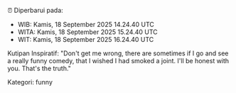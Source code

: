 ⏰ Diperbarui pada:
- WIB: Kamis, 18 September 2025 14.24.40 UTC
- WITA: Kamis, 18 September 2025 15.24.40 UTC
- WIT: Kamis, 18 September 2025 16.24.40 UTC

Kutipan Inspiratif:
"Don't get me wrong, there are sometimes if I go and see a really funny comedy, that I wished I had smoked a joint. I'll be honest with you. That's the truth."


Kategori: funny

